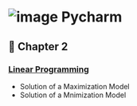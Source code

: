 #  ![image](https://i.postimg.cc/nzJY1ZkK/image.png) Pycharm
## 🔴 Chapter 2 
### [Linear Programming](https://github.com/ppurify/Pycharm/tree/main/LinearProgramming)
- Solution of a Maximization Model
- Solution of a Mnimization Model